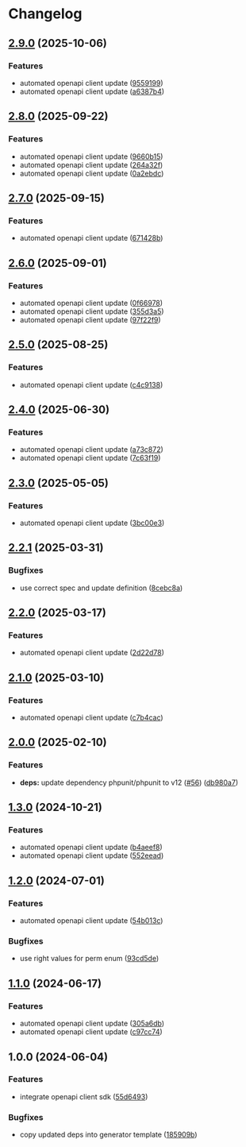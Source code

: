 # Changelog

## [2.9.0](https://github.com/kleister/kleister-php/compare/v2.8.0...v2.9.0) (2025-10-06)


### Features

* automated openapi client update ([9559199](https://github.com/kleister/kleister-php/commit/955919996a6ade2405b5f0719f9e13b9a885139a))
* automated openapi client update ([a6387b4](https://github.com/kleister/kleister-php/commit/a6387b493850a366200b60177920ea9fef418e4d))

## [2.8.0](https://github.com/kleister/kleister-php/compare/v2.7.0...v2.8.0) (2025-09-22)


### Features

* automated openapi client update ([9660b15](https://github.com/kleister/kleister-php/commit/9660b15afcd23691b1203d066f835c10ef002e09))
* automated openapi client update ([264a32f](https://github.com/kleister/kleister-php/commit/264a32f1851689fd9c6c7c41d58931177c5f7d51))
* automated openapi client update ([0a2ebdc](https://github.com/kleister/kleister-php/commit/0a2ebdc421ad5a16be1611acb37287f8d33caf4b))

## [2.7.0](https://github.com/kleister/kleister-php/compare/v2.6.0...v2.7.0) (2025-09-15)


### Features

* automated openapi client update ([671428b](https://github.com/kleister/kleister-php/commit/671428bb741aadc2cbe2bf318b255bde02136157))

## [2.6.0](https://github.com/kleister/kleister-php/compare/v2.5.0...v2.6.0) (2025-09-01)


### Features

* automated openapi client update ([0f66978](https://github.com/kleister/kleister-php/commit/0f6697893fcafe75b49f60973f265d8d2f1c7956))
* automated openapi client update ([355d3a5](https://github.com/kleister/kleister-php/commit/355d3a52aa4f5285145a0356b4b7990ab61e37a0))
* automated openapi client update ([97f22f9](https://github.com/kleister/kleister-php/commit/97f22f9b074af2356b68ad7ab24bd118992068b4))

## [2.5.0](https://github.com/kleister/kleister-php/compare/v2.4.0...v2.5.0) (2025-08-25)


### Features

* automated openapi client update ([c4c9138](https://github.com/kleister/kleister-php/commit/c4c9138f43b9eea9cd0f416d0ec277d95041f1f9))

## [2.4.0](https://github.com/kleister/kleister-php/compare/v2.3.0...v2.4.0) (2025-06-30)


### Features

* automated openapi client update ([a73c872](https://github.com/kleister/kleister-php/commit/a73c872886801556ec6bc3ec046180597b31fc6b))
* automated openapi client update ([7c63f19](https://github.com/kleister/kleister-php/commit/7c63f19af658f096ba743951772bc1041e5ec644))

## [2.3.0](https://github.com/kleister/kleister-php/compare/v2.2.1...v2.3.0) (2025-05-05)


### Features

* automated openapi client update ([3bc00e3](https://github.com/kleister/kleister-php/commit/3bc00e348f309a5baa9a9193fc3065e432c29a48))

## [2.2.1](https://github.com/kleister/kleister-php/compare/v2.2.0...v2.2.1) (2025-03-31)


### Bugfixes

* use correct spec and update definition ([8cebc8a](https://github.com/kleister/kleister-php/commit/8cebc8ad5b14839619f99ecd75ef14c9588a0892))

## [2.2.0](https://github.com/kleister/kleister-php/compare/v2.1.0...v2.2.0) (2025-03-17)


### Features

* automated openapi client update ([2d22d78](https://github.com/kleister/kleister-php/commit/2d22d78050d93c0d8e0f1f8a9fcd9e6a071e45a9))

## [2.1.0](https://github.com/kleister/kleister-php/compare/v2.0.0...v2.1.0) (2025-03-10)


### Features

* automated openapi client update ([c7b4cac](https://github.com/kleister/kleister-php/commit/c7b4cac6808ae2f98a94d989d3dc7a14174a6761))

## [2.0.0](https://github.com/kleister/kleister-php/compare/v1.3.0...v2.0.0) (2025-02-10)


### Features

* **deps:** update dependency phpunit/phpunit to v12 ([#56](https://github.com/kleister/kleister-php/issues/56)) ([db980a7](https://github.com/kleister/kleister-php/commit/db980a7ba35195ab14bd3db78e727e4bf532a5db))

## [1.3.0](https://github.com/kleister/kleister-php/compare/v1.2.0...v1.3.0) (2024-10-21)


### Features

* automated openapi client update ([b4aeef8](https://github.com/kleister/kleister-php/commit/b4aeef863bc3f48d8ed119d0af02fb8d7ef58acc))
* automated openapi client update ([552eead](https://github.com/kleister/kleister-php/commit/552eeadfbb7446c76a51011db19f985712359cfd))

## [1.2.0](https://github.com/kleister/kleister-php/compare/v1.1.0...v1.2.0) (2024-07-01)


### Features

* automated openapi client update ([54b013c](https://github.com/kleister/kleister-php/commit/54b013c50b660fa2621b34eed08831ce9f948b02))


### Bugfixes

* use right values for perm enum ([93cd5de](https://github.com/kleister/kleister-php/commit/93cd5dedbe096ab49baa8bea0039322d338407bd))

## [1.1.0](https://github.com/kleister/kleister-php/compare/v1.0.0...v1.1.0) (2024-06-17)


### Features

* automated openapi client update ([305a6db](https://github.com/kleister/kleister-php/commit/305a6dbb928021d8dd0e2751e9abda44cc6f821c))
* automated openapi client update ([c97cc74](https://github.com/kleister/kleister-php/commit/c97cc745cd4e378a9120da8e4db02eba7d33210a))

## 1.0.0 (2024-06-04)


### Features

* integrate openapi client sdk ([55d6493](https://github.com/kleister/kleister-php/commit/55d64931f74182cc38a9095e7ca3138d198a2c49))


### Bugfixes

* copy updated deps into generator template ([185909b](https://github.com/kleister/kleister-php/commit/185909bb67a77644de7830f40a14b487bb0df77d))
